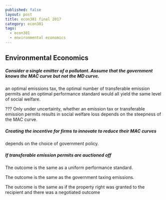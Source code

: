 ```yaml
---
published: false
layout: post
title: econ381 final 2017
category: econ381
tags:
  - econ381
  - environmental economics
---
```

## Environmental Economics




##### Consider a single emitter of a pollutant. Assume that the government knows the MAC curve but not the MD curve.


an optimal emissions tax, the optimal number of transferable emission permits and an optimal performance standard would all yield the same level of social welfare.


??? Only under uncertainty,  whether an emission tax or transferable emission permits results in social welfare loss depends on the steepness of the MAC curve.

##### Creating the incentive for firms to innovate to reduce their MAC curves

depends on the choice of government policy.

##### If transferable emission permits are auctioned off

The outcome is the same as a uniform performance standard.

The outcome is the same as the government taxing emissions.

The outcome is the same as if the property right was granted to the recipient and there was a negotiated outcome



